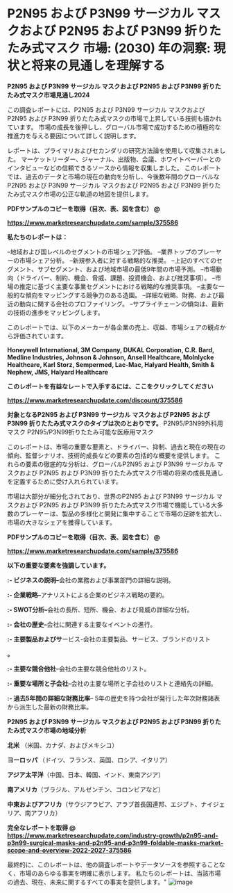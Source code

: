 # P2N95 および P3N99 サージカル マスクおよび P2N95 および P3N99 折りたたみ式マスク 市場: (2030) 年の洞察: 現状と将来の見通しを理解する

<strong>P2N95 および P3N99 サージカル マスクおよび P2N95 および P3N99 折りたたみ式マスク市場見通し2024</strong>

この調査レポートには、P2N95 および P3N99 サージカル マスクおよび P2N95 および P3N99 折りたたみ式マスクの市場で上昇している技術も描かれています。 市場の成長を後押しし、グローバル市場で成功するための積極的な推進力を与える要因について詳しく説明します。

レポートは、プライマリおよびセカンダリの研究方法論を使用して収集されました。 マーケットリーダー、ジャーナル、出版物、会議、ホワイトペーパーとのインタビューなどの信頼できるソースから情報を収集しました。 このレポートでは、過去のデータと市場の現在の動向を分析し、今後数年間のグローバルなP2N95 および P3N99 サージカル マスクおよび P2N95 および P3N99 折りたたみ式マスク市場の公正な軌道の地図を提供します。



<strong><b>PDFサンプルのコピーを取得（目次、表、図を含む） @
</b></strong>

<strong><a href=https://www.marketresearchupdate.com/sample/375586>https://www.marketresearchupdate.com/sample/375586</u></a></strong>



<strong>私たちのレポートは：</strong>

–地域および国レベルのセグメントの市場シェア評価。
–業界トップのプレーヤーの市場シェア分析。
–新規参入者に対する戦略的な推奨。
–上記のすべてのセグメント、サブセグメント、および地域市場の最低9年間の市場予測。
–市場動向（ドライバー、制約、機会、脅威、課題、投資機会、および推奨事項）。
–市場の推定に基づく主要な事業セグメントにおける戦略的な推奨事項。
–主要な一般的な傾向をマッピングする競争力のある造園。
–詳細な戦略、財務、および最近の動向に関する会社のプロファイリング。
–サプライチェーンの傾向は、最新の技術の進歩をマッピングします。

このレポートでは、以下のメーカーが各企業の売上、収益、市場シェアの観点から評価されています。


<strong>Honeywell International, 3M Company, DUKAL Corporation, C.R. Bard, Medline Industries, Johnson & Johnson, Ansell Healthcare, Molnlycke Healthcare, Karl Storz, Sempermed, Lac-Mac, Halyard Health, Smith & Nephew, JMS, Halyard Healthcare</strong>



<strong>このレポートを有益なレートで入手するには、ここをクリックしてください</strong>


<strong><a href=https://www.marketresearchupdate.com/discount/375586>https://www.marketresearchupdate.com/discount/375586</b></u></strong></a>



<strong>対象となるP2N95 および P3N99 サージカル マスクおよび P2N95 および P3N99 折りたたみ式マスクのタイプは次のとおりです。
</strong>P2N95/P3N99外科用マスク
P2N95/P3N99折りたたみ可能な医療用マスク

このレポートは、市場の重要な要素と、ドライバー、抑制、過去と現在の現在の傾向、監督シナリオ、技術的成長などの要素の包括的な概要を提供します。 これらの要素の徹底的な分析は、グローバルP2N95 および P3N99 サージカル マスクおよび P2N95 および P3N99 折りたたみ式マスク市場の将来の成長見通しを定義するために受け入れられています。

市場は大部分が細分化されており、世界のP2N95 および P3N99 サージカル マスクおよび P2N95 および P3N99 折りたたみ式マスク市場で機能している大多数のプレーヤーは、製品の多様化と開発に集中することで市場の足跡を拡大し、市場の大きなシェアを獲得しています。



<strong><b>PDFサンプルのコピーを取得（目次、表、図を含む） @
</b></strong>

<strong><a href=https://www.marketresearchupdate.com/sample/375586>https://www.marketresearchupdate.com/sample/375586</u></a></strong>



<strong>以下の重要な要素を強調しています。</strong>


<strong><b>:-</b> ビジネスの説明–</strong>会社の業務および事業部門の詳細な説明。


<strong><b>:-</b> 企業戦略–</strong>アナリストによる企業のビジネス戦略の要約。


<strong><b>:- </b>SWOT分析–</strong>会社の長所、短所、機会、および脅威の詳細な分析。


<strong><b>:- </b>会社の歴史–</strong>会社に関連する主要なイベントの進行。


<strong><b>:- </b>主要製品およびサ</strong>ービス-会社の主要製品、サービス、ブランドのリスト

<strong><b>。</b></strong>


<strong><b>:- </b>主要な競合他社</strong>–会社の主要な競合他社のリスト。


<strong><b>:- </b>重要な場所と子会社</strong>–会社の主要な場所と子会社のリストと連絡先の詳細。


<strong><b>:- </b>過去5年間の詳細な財務比率</strong>– 5年の歴史を持つ会社が発行した年次財務諸表から派生した最新の財務比率。



<strong>P2N95 および P3N99 サージカル マスクおよび P2N95 および P3N99 折りたたみ式マスク市場の地域分析</strong>



<strong>北米</strong> （米国、カナダ、およびメキシコ）


<strong><b>ヨーロッパ </b></strong>（ドイツ、フランス、英国、ロシア、イタリア）


<strong>アジア太平洋</strong>（中国、日本、韓国、インド、東南アジア）


<strong>南アメリカ</strong>（ブラジル、アルゼンチン、コロンビアなど）


<strong>中東およびアフリカ</strong>（サウジアラビア、アラブ首長国連邦、エジプト、ナイジェリア、南アフリカ）



<strong><b>完全なレポートを取得 @ <a href=https://www.marketresearchupdate.com/industry-growth/p2n95-and-p3n99-surgical-masks-and-p2n95-and-p3n99-foldable-masks-market-scope-and-overview-2022-2027-375586>https://www.marketresearchupdate.com/industry-growth/p2n95-and-p3n99-surgical-masks-and-p2n95-and-p3n99-foldable-masks-market-scope-and-overview-2022-2027-375586</a></b></strong>

最終的に、このレポートは、他の調査レポートやデータソースを参照することなく、市場のあらゆる事実を明確に表示します。 私たちのレポートは、当該市場の過去、現在、未来に関するすべての事実を提供します。"
![image](https://github.com/renukap7961/renukap7961/assets/163852544/a3f39c2c-473f-470d-a716-d5e6614bdf7a)
